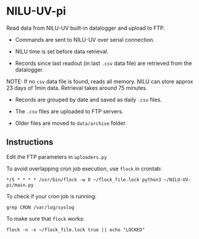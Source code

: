 # NILU-UV-pi

Read data from NILU-UV built-in datalogger and upload to FTP.

* Commands are sent to NILU-UV over serial connection.

* NILU time is set before data retrieval.

* Records since last readout (in last ```.csv``` data file) are retrieved from the datalogger. 

NOTE: If no ```csv``` data file is found, reads all memory. NILU can store approx 23 days of 1min data. Retrieval takes around 75 minutes.

* Records are grouped by date and saved as daily ```.csv``` files.

* The ```.csv``` files are uploaded to FTP servers.

* Older files are moved to ```data/archive``` folder. 

## Instructions

Edit the FTP parameters in ```uploaders.py```

To avoid overlapping cron job execution, use ```flock``` in crontab:

```
*/5 * * * * /usr/bin/flock -w 0 ~/flock_file.lock python3 ~/NILU-UV-pi/main.py
```

To check if your cron job is running:

```
grep CRON /var/log/syslog
```

To make sure that ```flock``` works:

```
flock -n -x ~/flock_file.lock true || echo "LOCKED"
```
